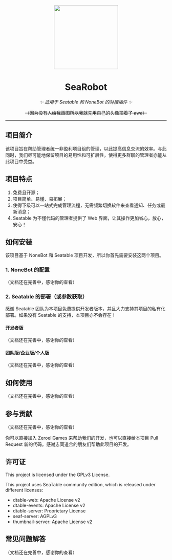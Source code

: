 <!-- markdownlint-disable MD033 MD041 -->
<p align="center">
  <a href="https://i.328888.xyz/2023/01/02/t0nqq.th.jpeg">
  <img src="https://i.328888.xyz/2023/01/02/t0nqq.th.jpeg" width="200" height="200" alt="">
  </a>
</p>

<div align="center">

# SeaRobot

<!-- markdownlint-disable MD036 -->
_✨ 适用于 Seatable 和 NoneBot 的对接插件 ✨_

~~（因为没有人给我画图所以我就先用自己的头像顶着了 awa）~~

<div align="left">

----

## 项目简介

该项目旨在帮助管理者统一非盈利项目组的管理，以此提高信息交流的效率。与此同时，我们尽可能地保留项目的易用性和可扩展性，使得更多群聊的管理者亦能从此项目中受益。

## 项目特点

1. 免费且开源；
2. 项目简单、易懂、易拓展；
3. 使得下级可以一站式完成管理流程，无需频繁切换软件来查看通知、任务或最新消息；
4. Seatable 为不懂代码的管理者提供了 Web 界面，让其操作更加省心，放心，安心！

## 如何安装

该项目基于 NoneBot 和 Seatable 项目开发，所以你首先需要安装这两个项目。

### 1. NoneBot 的配置

（文档还在完善中，感谢你的查看）

### 2. Seatable 的部署（或参数获取）

感谢 Seatable 团队为本项目免费提供开发者版本，并且大力支持其项目的私有化部署。如果没有 Seatable 的支持，本项目亦不会存在！

#### 开发者版

（文档还在完善中，感谢你的查看）

#### 团队版/企业版/个人版

（文档还在完善中，感谢你的查看）

## 如何使用

（文档还在完善中，感谢你的查看）

## 参与贡献

（文档还在完善中，感谢你的查看）

你可以直接加入 ZeroellGames 来帮助我们的开发，也可以直接给本项目 Pull Request 新的代码。感谢志同道合的朋友们帮助此项目的开发。

## 许可证

This project is licensed under the GPLv3 License.

This project uses SeaTable community edition, which is released under different licenses:

- dtable-web: Apache License v2
- dtable-events: Apache License v2
- dtable-server: Proprietary License
- seaf-server: AGPLv3
- thumbnail-server: Apache License v2

## 常见问题解答

（文档还在完善中，感谢你的查看）
